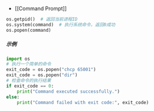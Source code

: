 - [[Command Prompt]]
```python
os.getpid()  # 返回当前进程ID
os.system(command)  # 执行系统命令，返回0成功
os.popen(command)
```
##### 示例
```python
import os
# 执行一个简单的命令
exit_code = os.popen("chcp 65001")
exit_code = os.popen("dir")
# 检查命令的执行结果
if exit_code == 0:
    print("Command executed successfully.")
else:
    print("Command failed with exit code:", exit_code)
```
